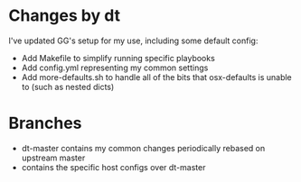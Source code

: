 # Changes by dt

I've updated GG's setup for my use, including some default config:

* Add Makefile to simplify running specific playbooks
* Add config.yml representing my common settings
* Add more-defaults.sh to handle all of the bits that osx-defaults is unable to
  (such as nested dicts)

# Branches

* dt-master contains my common changes periodically rebased on upstream master
* <hostname> contains the specific host configs over dt-master
